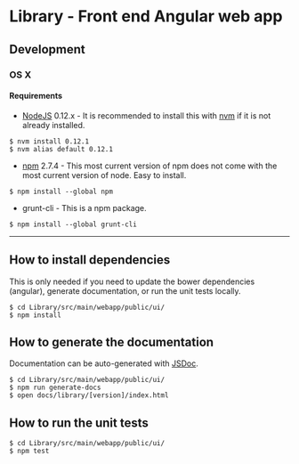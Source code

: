 # Library - Front end Angular web app


## Development
### OS X
#### Requirements
- [NodeJS][node] 0.12.x - It is recommended to install this with [nvm][nvm] if
  it is not already installed.

```shell
$ nvm install 0.12.1
$ nvm alias default 0.12.1
```

- [npm][npm] 2.7.4 - This most current version of npm does not come with the
  most current version of node.  Easy to install.

```shell
$ npm install --global npm
```

- grunt-cli - This is a npm package.

```shell
$ npm install --global grunt-cli
```


--------------------------------------------------------------------------------


## How to install dependencies
This is only needed if you need to update the bower dependencies (angular),
generate documentation, or run the unit tests locally.

```shell
$ cd Library/src/main/webapp/public/ui/
$ npm install
```


## How to generate the documentation
Documentation can be auto-generated with [JSDoc][jsdoc].

```shell
$ cd Library/src/main/webapp/public/ui/
$ npm run generate-docs
$ open docs/library/[version]/index.html
```


## How to run the unit tests

```shell
$ cd Library/src/main/webapp/public/ui/
$ npm test
```




[jsdoc]: http://usejsdoc.org
[node]: https://nodejs.org
[npm]: https://npmjs.org
[nvm]: https://github.com/creationix/nvm
